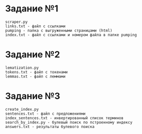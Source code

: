 # Задание №1
    scraper.py
    links.txt - файл с ссылками
    pumping - папка с выгруженными страницами (html)
    index.txt - файл с ссылками и номером файла в папке pumping
    

# Задание №2
    lematization.py
    tokens.txt - файл с токенами
    lemmas.txt - файл с леммами

# Задание №3
    create_index.py
    sentences.txt - файл с предложениями
    index_sentences.txt - инвертированный список терминов 
    search_by_index.py - булевый поиск по пстроенному индексу
    answers.txt - результаты булевого поиска


